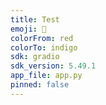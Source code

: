 ```yaml
---
title: Test
emoji: 👀
colorFrom: red
colorTo: indigo
sdk: gradio
sdk_version: 5.49.1
app_file: app.py
pinned: false
---
```

